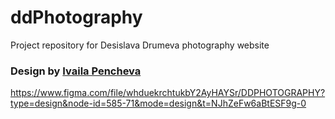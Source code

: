 # ddPhotography
Project repository for Desislava Drumeva photography website

### Design by [Ivaila Pencheva](https://www.linkedin.com/in/ivaila-pencheva-b6155b256/)

https://www.figma.com/file/whduekrchtukbY2AyHAYSr/DDPHOTOGRAPHY?type=design&node-id=585-71&mode=design&t=NJhZeFw6aBtESF9g-0
